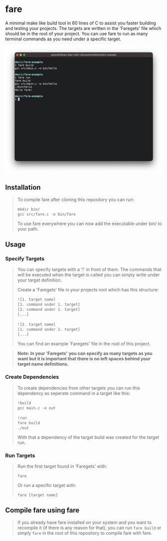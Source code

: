 # fare
A minimal make like build tool in 60 lines of C to assist you faster building and testing your projects. The targets are written in the 'Faregets' file which should be in the root of your project. You can use fare to run as many terminal commands as you need under a specific target.

![Alt Text](https://github.com/Flederossi/fare/blob/main/assets/screen.png)

## Installation
> To compile fare after cloning this repository you can run:
> ```
> mkdir bin/
> gcc src/fare.c -o bin/fare
> ```
> To use fare everywhere you can now add the executable under bin/ to your path.

## Usage
### Specify Targets
> You can specify targets with a '!' in front of them. The commands that will be executed when the target is called you can simply write under your target definition.
> 
> Create a 'Faregets' file in your projects root which has this structure:
> ```
> ![1. target name]
> [1. command under 1. target]
> [2. command under 1. target]
> [...]
> 
> ![2. target name]
> [1. command under 2. target]
> [...]
> ```
> You can find an example 'Faregets' file in the root of this project.

> **Note: In your 'Faregets' you can specify as many targets as you want but it is important that there is no left spaces behind your target name definitions.**

### Create Dependencies
> To create dependencies from other targets you can run this dependency as seperate command in a target like this:
> ```
> !build
> gcc main.c -o out
> 
> !run
> fare build
> ./out
> ```
> With that a dependency of the target build was created for the target run.

### Run Targets
> Run the first target found in 'Faregets' with:
> ```
> fare
> ```
> Or run a specific target with:
> ```
> fare [target name]
> ```

## Compile fare using fare
> If you already have fare installed on your system and you want to recompile it (if there is any reason for that), you can run `fare build` or simply `fare` in the root of this repository to compile fare with fare.
